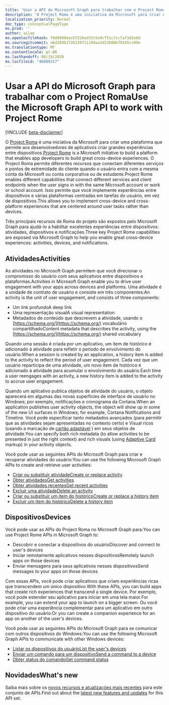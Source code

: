 ```yaml
---
title: 'Usar a API do Microsoft Graph para trabalhar com o Project Roma '
description: 'O Project Roma é uma iniciativa da Microsoft para criar uma plataforma que permite aos desenvolvedores de aplicativos criar grandes experiências entre dispositivos. O Project Roma permite diferentes recursos que conectam diferentes serviços e pontos de extremidade do cliente quando o usuário entra com a mesma conta da Microsoft ou conta corporativa ou de estudante. Isso permite que você implemente experiências entre dispositivos e várias plataformas centradas em tarefas do usuário, em vez de dispositivos. '
localization_priority: Normal
doc_type: conceptualPageType
ms.prod: ''
author: ailae
ms.openlocfilehash: f9d9900aecb7226ed33c5e0cf51c7ccfaf3d2e8d
ms.sourcegitcommit: a6d284b3726139f11194aa3d23b8bb79165cc09e
ms.translationtype: MT
ms.contentlocale: pt-BR
ms.lasthandoff: 08/19/2020
ms.locfileid: "46809317"
---
```

# <a name="use-the-microsoft-graph-api-to-work-with-project-rome"></a><span data-ttu-id="0dd36-105">Usar a API do Microsoft Graph para trabalhar com o Project Roma</span><span class="sxs-lookup"><span data-stu-id="0dd36-105">Use the Microsoft Graph API to work with Project Rome</span></span>

[!INCLUDE [beta-disclaimer](../../includes/beta-disclaimer.md)]

<span data-ttu-id="0dd36-106">O [Project Roma](https://developer.microsoft.com/en-us/windows/project-rome) é uma iniciativa da Microsoft para criar uma plataforma que permite aos desenvolvedores de aplicativos criar grandes experiências entre dispositivos.</span><span class="sxs-lookup"><span data-stu-id="0dd36-106">[Project Rome](https://developer.microsoft.com/en-us/windows/project-rome) is a Microsoft initiative to build a platform that enables app developers to build great cross-device experiences.</span></span> <span data-ttu-id="0dd36-107">O Project Roma permite diferentes recursos que conectam diferentes serviços e pontos de extremidade do cliente quando o usuário entra com a mesma conta da Microsoft ou conta corporativa ou de estudante.</span><span class="sxs-lookup"><span data-stu-id="0dd36-107">Project Rome enables different capabilities that connect different services and client endpoints when the user signs in with the same Microsoft account or work or school account.</span></span> <span data-ttu-id="0dd36-108">Isso permite que você implemente experiências entre dispositivos e várias plataformas centradas em tarefas do usuário, em vez de dispositivos.</span><span class="sxs-lookup"><span data-stu-id="0dd36-108">This allows you to implement cross-device and cross-platform experiences that are centered around user tasks rather than devices.</span></span>

<span data-ttu-id="0dd36-109">Três principais recursos de Roma do projeto são expostos pelo Microsoft Graph para ajudá-lo a habilitar excelentes experiências entre dispositivos: atividades, dispositivos e notificações.</span><span class="sxs-lookup"><span data-stu-id="0dd36-109">Three key Project Rome capabilities are exposed via Microsoft Graph to help you enable great cross-device experiences: activities, devices, and notifications.</span></span>

## <a name="activities"></a><span data-ttu-id="0dd36-110">Atividades</span><span class="sxs-lookup"><span data-stu-id="0dd36-110">Activities</span></span>

<span data-ttu-id="0dd36-111">As atividades no Microsoft Graph permitem que você direcionar o compromisso do usuário com seus aplicativos entre dispositivos e plataformas.</span><span class="sxs-lookup"><span data-stu-id="0dd36-111">Activities in Microsoft Graph enable you to drive user engagement with your apps across devices and platforms.</span></span> <span data-ttu-id="0dd36-112">Uma atividade é a unidade de contrato de usuário e consiste em três componentes:</span><span class="sxs-lookup"><span data-stu-id="0dd36-112">An activity is the unit of user engagement, and consists of three components:</span></span>

- <span data-ttu-id="0dd36-113">Um link profundo</span><span class="sxs-lookup"><span data-stu-id="0dd36-113">A deep link</span></span>
- <span data-ttu-id="0dd36-114">Uma representação visual</span><span class="sxs-lookup"><span data-stu-id="0dd36-114">A visual representation</span></span>
- <span data-ttu-id="0dd36-115">Metadados de conteúdo que descrevem a atividade, usando o [https://schema.org/](https://schema.org/) vocabulário compartilhado</span><span class="sxs-lookup"><span data-stu-id="0dd36-115">Content metadata that describes the activity, using the [https://schema.org/](https://schema.org/) shared vocabulary</span></span>

<span data-ttu-id="0dd36-116">Quando uma sessão é criada por um aplicativo, um item de histórico é adicionado à atividade para refletir o período de envolvimento do usuário.</span><span class="sxs-lookup"><span data-stu-id="0dd36-116">When a session is created by an application, a history item is added to the activity to reflect the period of user engagement.</span></span> <span data-ttu-id="0dd36-117">Cada vez que um usuário reparticipa de uma atividade, um novo item de histórico é adicionado à atividade para acumular o envolvimento do usuário.</span><span class="sxs-lookup"><span data-stu-id="0dd36-117">Each time a user reengages with an activity, a new history item is added to the activity to accrue user engagement.</span></span>

<span data-ttu-id="0dd36-118">Quando um aplicativo publica objetos de atividade do usuário, o objeto aparecerá em algumas das novas superfícies de interface de usuário no Windows; por exemplo, notificações e cronograma da Cortana.</span><span class="sxs-lookup"><span data-stu-id="0dd36-118">When an application publishes user activity objects, the object will show up in some of the new UI surfaces in Windows; for example, Cortana Notifications and Timeline.</span></span> <span data-ttu-id="0dd36-119">Você pode especificar tanto metadados avançados (para permitir que as atividades sejam apresentadas no contexto certo) e Visual ricos (usando a marcação de [cartão adaptável](https://adaptivecards.io/) ) em seus objetos de atividade.</span><span class="sxs-lookup"><span data-stu-id="0dd36-119">You can specify both rich metadata (to allow activities to be presented in just the right context) and rich visuals (using [Adaptive Card](https://adaptivecards.io/) markup) in your activity objects.</span></span>

<span data-ttu-id="0dd36-120">Você pode usar as seguintes APIs do Microsoft Graph para criar e recuperar atividades do usuário:</span><span class="sxs-lookup"><span data-stu-id="0dd36-120">You can use the following Microsoft Graph APIs to create and retrieve user activities:</span></span>

- [<span data-ttu-id="0dd36-121">Criar ou substituir atividade</span><span class="sxs-lookup"><span data-stu-id="0dd36-121">Create or replace activity</span></span>](../api/projectrome-put-activity.md)
- [<span data-ttu-id="0dd36-122">Obter atividades</span><span class="sxs-lookup"><span data-stu-id="0dd36-122">Get activities</span></span>](../api/projectrome-get-activities.md)
- [<span data-ttu-id="0dd36-123">Obter atividades recentes</span><span class="sxs-lookup"><span data-stu-id="0dd36-123">Get recent activities</span></span>](../api/projectrome-get-recent-activities.md)
- [<span data-ttu-id="0dd36-124">Excluir uma atividade</span><span class="sxs-lookup"><span data-stu-id="0dd36-124">Delete an activity</span></span>](../api/projectrome-delete-activity.md)
- [<span data-ttu-id="0dd36-125">Criar ou substituir um item do histórico</span><span class="sxs-lookup"><span data-stu-id="0dd36-125">Create or replace a history item</span></span>](../api/projectrome-put-historyitem.md)
- [<span data-ttu-id="0dd36-126">Excluir um item do histórico</span><span class="sxs-lookup"><span data-stu-id="0dd36-126">Delete a history item</span></span>](../api/projectrome-delete-historyitem.md)

## <a name="devices"></a><span data-ttu-id="0dd36-127">Dispositivos</span><span class="sxs-lookup"><span data-stu-id="0dd36-127">Devices</span></span>

<span data-ttu-id="0dd36-128">Você pode usar as APIs do Project Roma no Microsoft Graph para:</span><span class="sxs-lookup"><span data-stu-id="0dd36-128">You can use Project Rome APIs in Microsoft Graph to:</span></span>

- <span data-ttu-id="0dd36-129">Descobrir e conectar a dispositivos do usuário</span><span class="sxs-lookup"><span data-stu-id="0dd36-129">Discover and connect to user's devices</span></span>
- <span data-ttu-id="0dd36-130">Iniciar remotamente aplicativos nesses dispositivos</span><span class="sxs-lookup"><span data-stu-id="0dd36-130">Remotely launch apps on those devices</span></span>
- <span data-ttu-id="0dd36-131">Enviar mensagens para seus aplicativos nesses dispositivos</span><span class="sxs-lookup"><span data-stu-id="0dd36-131">Send messages to your apps on those devices</span></span>

<span data-ttu-id="0dd36-132">Com essas APIs, você pode criar aplicativos que criam experiências ricas que transcendem um único dispositivo.</span><span class="sxs-lookup"><span data-stu-id="0dd36-132">With these APIs, you can build apps that create rich experiences that transcend a single device.</span></span> <span data-ttu-id="0dd36-133">Por exemplo, você pode estender seu aplicativo para iniciar em uma tela maior.</span><span class="sxs-lookup"><span data-stu-id="0dd36-133">For example, you can extend your app to launch on a bigger screen.</span></span> <span data-ttu-id="0dd36-134">Ou você pode criar uma experiência complementar para um aplicativo em outro dispositivo do usuário.</span><span class="sxs-lookup"><span data-stu-id="0dd36-134">Or you can create a companion experience for an app on another of the user's devices.</span></span>

<span data-ttu-id="0dd36-135">Você pode usar as seguintes APIs do Microsoft Graph para se comunicar com outros dispositivos do Windows:</span><span class="sxs-lookup"><span data-stu-id="0dd36-135">You can use the following Microsoft Graph APIs to communicate with other Windows devices:</span></span>

- [<span data-ttu-id="0dd36-136">Listar os dispositivos do usuário</span><span class="sxs-lookup"><span data-stu-id="0dd36-136">List the user's devices</span></span>](../api/user-list-devices.md)
- [<span data-ttu-id="0dd36-137">Enviar um comando para um dispositivo</span><span class="sxs-lookup"><span data-stu-id="0dd36-137">Send a command to a device</span></span>](../api/send-device-command.md)
- [<span data-ttu-id="0dd36-138">Obter status do comando</span><span class="sxs-lookup"><span data-stu-id="0dd36-138">Get command status</span></span>](../api/get-device-command-status.md)

## <a name="whats-new"></a><span data-ttu-id="0dd36-139">Novidades</span><span class="sxs-lookup"><span data-stu-id="0dd36-139">What's new</span></span>
<span data-ttu-id="0dd36-140">Saiba mais sobre os [novos recursos e atualizações mais recentes](/graph/whats-new-overview) para este conjunto de APIs.</span><span class="sxs-lookup"><span data-stu-id="0dd36-140">Find out about the [latest new features and updates](/graph/whats-new-overview) for this API set.</span></span>